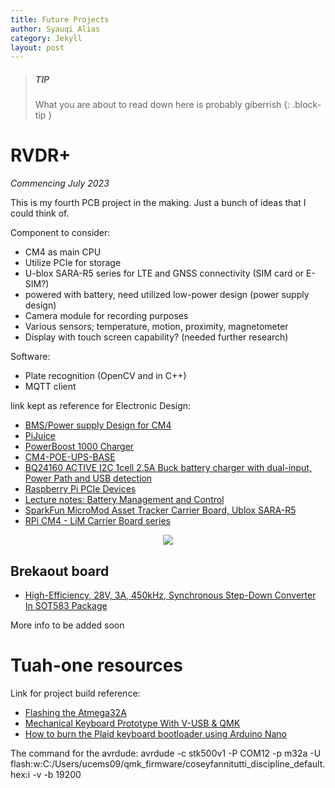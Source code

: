 ```yaml
---
title: Future Projects
author: Syauqi Alias
category: Jekyll
layout: post
---
```


> ##### TIP
>
> What you are about to read down here is probably giberrish 
{: .block-tip }

# RVDR+ 
*Commencing July 2023*

This is my fourth PCB project in the making. Just a bunch of ideas that I could think of. 

Component to consider: 

- CM4 as main CPU
- Utilize PCIe for storage
- U-blox SARA-R5 series for LTE and GNSS connectivity (SIM card or E-SIM?)
- powered with battery, need utilized low-power design (power supply design) 
- Camera module for recording purposes
- Various sensors; temperature, motion, proximity, magnetometer
- Display with touch screen capability? (needed further research)

Software:
- Plate recognition (OpenCV and in C++)
- MQTT client 

link kept as reference for Electronic Design: 
- [BMS/Power supply Design for CM4 ](https://forum.core-electronics.com.au/t/bms-power-supply-design-for-safely-powering-cm4-from-battery/9931/4)
- [PiJuice](https://github.com/PiSupply/PiJuice/tree/master)
- [PowerBoost 1000 Charger](https://www.adafruit.com/product/2465)
- [CM4-POE-UPS-BASE](https://www.waveshare.com/wiki/CM4-POE-UPS-BASE)
- [BQ24160
ACTIVE
I2C 1cell 2.5A Buck battery charger with dual-input, Power Path and USB detection](https://www.ti.com/product/BQ24160#tech-docs)
- [Raspberry Pi PCIe Devices](https://pipci.jeffgeerling.com/)
- [Lecture notes: Battery Management and Control](http://mocha-java.uccs.edu/ECE5720/index.html)
- [SparkFun MicroMod Asset Tracker Carrier Board, Ublox SARA-R5](https://www.sparkfun.com/products/17272)
- [RPi CM4 - LiM Carrier Board series](https://lim.loonix.ca/)

<p align="center">
  <img src="https://syauqi-alias.github.io/assets/rvdrblock.png" />
</p>

## Brekaout board

- [High-Efficiency, 28V, 3A, 450kHz, Synchronous Step-Down Converter In SOT583 Package](https://www.monolithicpower.com/en/mp2338.html)

More info to be added soon

# Tuah-one resources

Link for project build reference: 
- [Flashing the Atmega32A](https://github.com/qmk/qmk_firmware/blob/master/docs/isp_flashing_guide.md)
- [Mechanical Keyboard Prototype With V-USB & QMK](https://www.ghost7.com/mechanical-keyboard-prototype-with-v-usb-qmk/)
- [How to burn the Plaid keyboard bootloader using Arduino Nano](https://www.algorist.co.uk/post/how-to-burn-the-plaid-keyboard-bootloader-using-arduino-nano/)

The command for the avrdude: avrdude -c stk500v1 -P COM12 -p m32a -U flash:w:C:/Users/ucems09/qmk_firmware/coseyfannitutti_discipline_default.hex:i -v -b 19200

